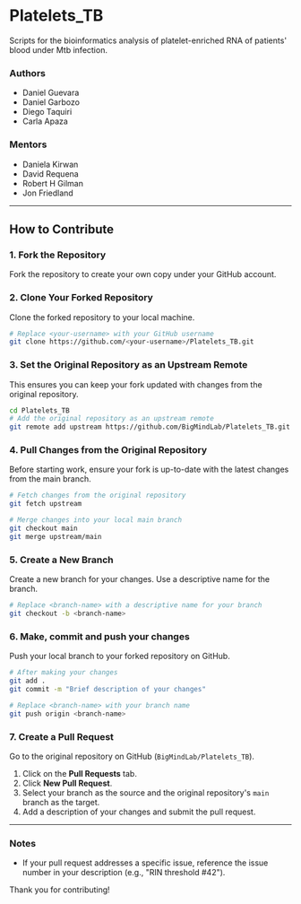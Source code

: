 # Platelets_TB
Scripts for the bioinformatics analysis of platelet-enriched RNA of patients' blood under Mtb infection.

### Authors

- Daniel Guevara
- Daniel Garbozo
- Diego Taquiri
- Carla Apaza

### Mentors

- Daniela Kirwan
- David Requena
- Robert H Gilman
- Jon Friedland

---

## How to Contribute

### 1. Fork the Repository
Fork the repository to create your own copy under your GitHub account.

### 2. Clone Your Forked Repository
Clone the forked repository to your local machine.

```bash
# Replace <your-username> with your GitHub username
git clone https://github.com/<your-username>/Platelets_TB.git
```

### 3. Set the Original Repository as an Upstream Remote
This ensures you can keep your fork updated with changes from the original repository.

```bash
cd Platelets_TB
# Add the original repository as an upstream remote
git remote add upstream https://github.com/BigMindLab/Platelets_TB.git
```

### 4. Pull Changes from the Original Repository
Before starting work, ensure your fork is up-to-date with the latest changes from the main branch.

```bash
# Fetch changes from the original repository
git fetch upstream

# Merge changes into your local main branch
git checkout main
git merge upstream/main
```

### 5. Create a New Branch
Create a new branch for your changes. Use a descriptive name for the branch.

```bash
# Replace <branch-name> with a descriptive name for your branch
git checkout -b <branch-name>
```

### 6. Make, commit and push your changes
Push your local branch to your forked repository on GitHub.

```bash
# After making your changes
git add .
git commit -m "Brief description of your changes"

# Replace <branch-name> with your branch name
git push origin <branch-name>
```

### 7. Create a Pull Request
Go to the original repository on GitHub (`BigMindLab/Platelets_TB`).
1. Click on the **Pull Requests** tab.
2. Click **New Pull Request**.
3. Select your branch as the source and the original repository's `main` branch as the target.
4. Add a description of your changes and submit the pull request.

---

### Notes
- If your pull request addresses a specific issue, reference the issue number in your description (e.g., "RIN threshold #42").

Thank you for contributing!

